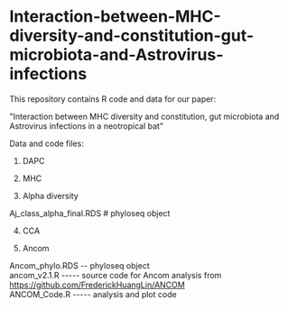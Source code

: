 # Interaction-between-MHC-diversity-and-constitution-gut-microbiota-and-Astrovirus-infections
This repository contains R code and data for our paper: 

"Interaction between MHC diversity and constitution, gut microbiota and Astrovirus infections in a neotropical bat"



Data and code files:

1) DAPC 


2) MHC


3) Alpha diversity

Aj_class_alpha_final.RDS # phyloseq object <br>


4) CCA


5) Ancom

Ancom_phylo.RDS -- phyloseq object <br>
ancom_v2.1.R ----- source code for Ancom analysis from https://github.com/FrederickHuangLin/ANCOM <br>
ANCOM_Code.R ----- analysis and plot code <br>
